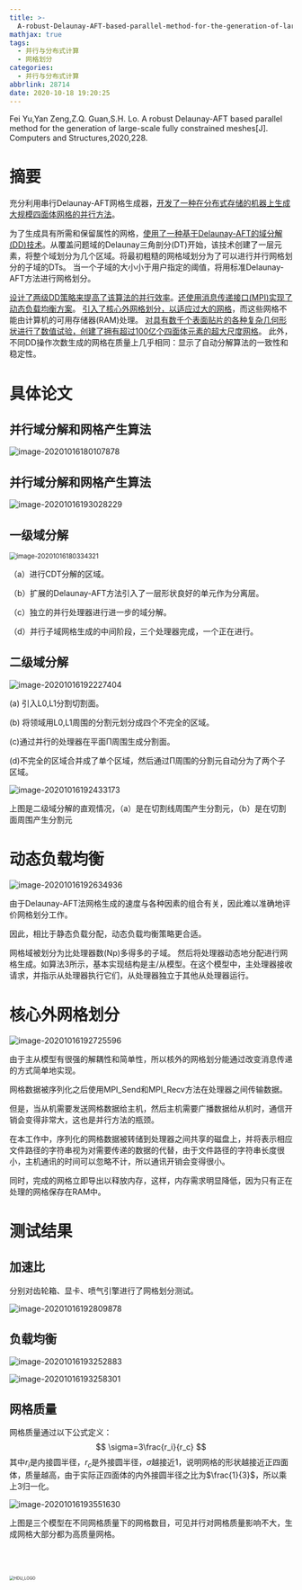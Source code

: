 ```yaml
---
title: >-
  A-robust-Delaunay-AFT-based-parallel-method-for-the-generation-of-large-scale-fully-constrained-meshes
mathjax: true
tags:
  - 并行与分布式计算
  - 网格划分
categories:
  - 并行与分布式计算
abbrlink: 28714
date: 2020-10-18 19:20:25
---
```


Fei Yu,Yan Zeng,Z.Q. Guan,S.H. Lo. A robust Delaunay-AFT based parallel method for the generation of large-scale fully constrained meshes[J]. Computers and Structures,2020,228.

# 摘要

充分利用串行Delaunay-AFT网格生成器，<u>开发了一种在分布式存储的机器上生成大规模四面体网格的并行方法</u>。 

为了生成具有所需和保留属性的网格，<u>使用了一种基于Delaunay-AFT的域分解(DD)技术</u>。从覆盖问题域的Delaunay三角剖分(DT)开始，该技术创建了一层元素，将整个域划分为几个区域。将最初粗糙的网格域划分为了可以进行并行网格划分的子域的DTs。 当一个子域的大小小于用户指定的阈值，将用标准Delaunay-AFT方法进行网格划分。     

<u>设计了两级DD策略来提高了该算法的并行效率</u>。<u>还使用消息传递接口(MPI)实现了动态负载均衡方案</u>。 <u>引入了核心外网格划分，以适应过大的网格</u>，而这些网格不能由计算机的可用存储器(RAM)处理。 <u>对具有数千个表面贴片的各种复杂几何形状进行了数值试验，创建了拥有超过100亿个四面体元素的超大尺度网格</u>。 此外，不同DD操作次数生成的网格在质量上几乎相同：显示了自动分解算法的一致性和稳定性。

# 具体论文

## 并行域分解和网格产生算法

![image-20201016180107878](../../../images/A-robust-Delaunay-AFT-based-parallel-method-for-the-generation-of-large-scale-fully-constrained-meshes/image-20201016180107878.png)

## 并行域分解和网格产生算法

![image-20201016193028229](../../../images/A-robust-Delaunay-AFT-based-parallel-method-for-the-generation-of-large-scale-fully-constrained-meshes/image-20201016193028229.png)

## 一级域分解

<img src="../images/A-robust-Delaunay-AFT-based-parallel-method-for-the-generation-of-large-scale-fully-constrained-meshes/image-20201016180334321.png" alt="image-20201016180334321" style="zoom: 80%;" />

（a）进行CDT分解的区域。

（b）扩展的Delaunay-AFT方法引入了一层形状良好的单元作为分离层。

（c）独立的并行处理器进行进一步的域分解。

（d）并行子域网格生成的中间阶段，三个处理器完成，一个正在进行。

## 二级域分解

![image-20201016192227404](../../../images/A-robust-Delaunay-AFT-based-parallel-method-for-the-generation-of-large-scale-fully-constrained-meshes/image-20201016192227404.png)

(a) 引入L0,L1分割切割面。

(b) 将领域用L0,L1周围的分割元划分成四个不完全的区域。

(c)通过并行的处理器在平面Π周围生成分割面。

(d)不完全的区域合并成了单个区域，然后通过Π周围的分割元自动分为了两个子区域。

![image-20201016192433173](../../../images/A-robust-Delaunay-AFT-based-parallel-method-for-the-generation-of-large-scale-fully-constrained-meshes/image-20201016192433173.png)

上图是二级域分解的直观情况，（a）是在切割线周围产生分割元，（b）是在切割面周围产生分割元

# 动态负载均衡

![image-20201016192634936](../../../images/A-robust-Delaunay-AFT-based-parallel-method-for-the-generation-of-large-scale-fully-constrained-meshes/image-20201016192634936.png)

由于Delaunay-AFT法网格生成的速度与各种因素的组合有关，因此难以准确地评价网格划分工作。

因此，相比于静态负载分配，动态负载均衡策略更合适。

网格域被划分为比处理器数(Np)多得多的子域。 然后将处理器动态地分配进行网格生成。如算法3所示，基本实现结构是主/从模型。在这个模型中，主处理器接收请求，并指示从处理器执行它们，从处理器独立于其他从处理器运行。

# 核心外网格划分

![image-20201016192725596](../../../images/A-robust-Delaunay-AFT-based-parallel-method-for-the-generation-of-large-scale-fully-constrained-meshes/image-20201016192725596.png)

 由于主从模型有很强的解耦性和简单性，所以核外的网格划分能通过改变消息传递的方式简单地实现。

网格数据被序列化之后使用MPI_Send和MPI_Recv方法在处理器之间传输数据。

但是，当从机需要发送网格数据给主机，然后主机需要广播数据给从机时，通信开销会变得非常大，这也是并行方法的瓶颈。

在本工作中，序列化的网格数据被转储到处理器之间共享的磁盘上，并将表示相应文件路径的字符串视为对需要传递的数据的代替，由于文件路径的字符串长度很小，主机通讯的时间可以忽略不计，所以通讯开销会变得很小。

同时，完成的网格立即导出以释放内存，这样，内存需求明显降低，因为只有正在处理的网格保存在RAM中。 

# 测试结果

## 加速比

分别对齿轮箱、显卡、喷气引擎进行了网格划分测试。

![image-20201016192809878](../../../images/A-robust-Delaunay-AFT-based-parallel-method-for-the-generation-of-large-scale-fully-constrained-meshes/image-20201016192809878.png)

## 负载均衡

![image-20201016193252883](../../../images/A-robust-Delaunay-AFT-based-parallel-method-for-the-generation-of-large-scale-fully-constrained-meshes/image-20201016193252883.png)

![image-20201016193258301](../../../images/A-robust-Delaunay-AFT-based-parallel-method-for-the-generation-of-large-scale-fully-constrained-meshes/image-20201016193258301.png)

## 网格质量

网格质量通过以下公式定义：
$$
\sigma=3\frac{r_i}{r_c}
$$
其中$r_i$是内接圆半径，$r_c$是外接圆半径，$\sigma$越接近1，说明网格的形状越接近正四面体，质量越高，由于实际正四面体的内外接圆半径之比为$\frac{1}{3}$，所以乘上3归一化。

![image-20201016193551630](../../../images/A-robust-Delaunay-AFT-based-parallel-method-for-the-generation-of-large-scale-fully-constrained-meshes/image-20201016193551630.png)

上图是三个模型在不同网格质量下的网格数目，可见并行对网格质量影响不大，生成网格大部分都为高质量网格。

<br>

<br>

<br>

<img src="../images/A-robust-Delaunay-AFT-based-parallel-method-for-the-generation-of-large-scale-fully-constrained-meshes/HDU_LOGO.png" alt="HDU_LOGO" style="zoom:50%;" />